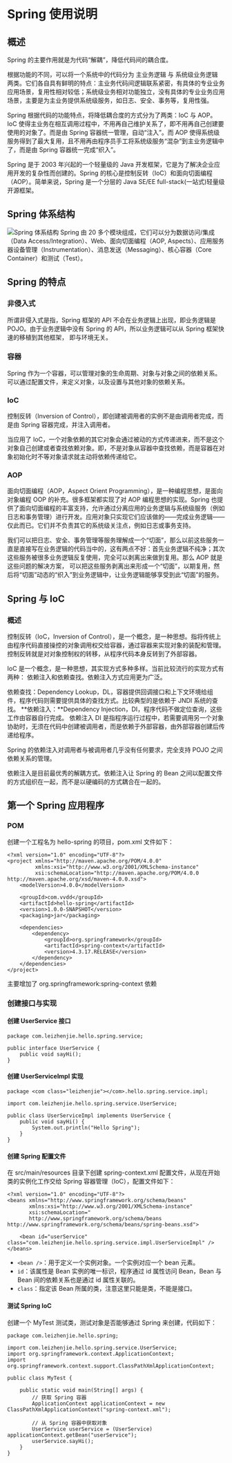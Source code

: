 # Spring 使用说明
## 概述
Spring 的主要作用就是为代码“解耦”，降低代码间的耦合度。

根据功能的不同，可以将一个系统中的代码分为 主业务逻辑 与 系统级业务逻辑 两类。它们各自具有鲜明的特点：主业务代码间逻辑联系紧密，有具体的专业业务应用场景，复用性相对较低；系统级业务相对功能独立，没有具体的专业业务应用场景，主要是为主业务提供系统级服务，如日志、安全、事务等，复用性强。

Spring 根据代码的功能特点，将降低耦合度的方式分为了两类：IoC 与 AOP。IoC 使得主业务在相互调用过程中，不用再自己维护关系了，即不用再自己创建要使用的对象了。而是由 Spring 容器统一管理，自动“注入”。而 AOP 使得系统级服务得到了最大复用，且不用再由程序员手工将系统级服务“混杂”到主业务逻辑中了，而是由 Spring 容器统一完成“织入”。

Spring 是于 2003 年兴起的一个轻量级的 Java 开发框架，它是为了解决企业应用开发的复杂性而创建的。Spring 的核心是控制反转（IoC）和面向切面编程（AOP）。简单来说，Spring 是一个分层的 Java SE/EE full-stack(一站式)轻量级开源框架。

## Spring 体系结构
![Spring 体系结构](https://raw.githubusercontent.com/lll124/document/master/static/zh/base/50-001.png)
Spring 由 20 多个模块组成，它们可以分为数据访问/集成（Data Access/Integration）、Web、面向切面编程（AOP, Aspects）、应用服务器设备管理（Instrumentation）、消息发送（Messaging）、核心容器（Core Container）和测试（Test）。

## Spring 的特点
### 非侵入式
所谓非侵入式是指，Spring 框架的 API 不会在业务逻辑上出现，即业务逻辑是 POJO。由于业务逻辑中没有 Spring 的 API，所以业务逻辑可以从 Spring 框架快速的移植到其他框架， 即与环境无关。

### 容器
Spring 作为一个容器，可以管理对象的生命周期、对象与对象之间的依赖关系。可以通过配置文件，来定义对象，以及设置与其他对象的依赖关系。

### IoC
控制反转（Inversion of Control），即创建被调用者的实例不是由调用者完成，而是由 Spring 容器完成，并注入调用者。

当应用了 IoC，一个对象依赖的其它对象会通过被动的方式传递进来，而不是这个对象自己创建或者查找依赖对象。即，不是对象从容器中查找依赖，而是容器在对象初始化时不等对象请求就主动将依赖传递给它。

### AOP
面向切面编程（AOP，Aspect Orient Programming），是一种编程思想，是面向对象编程 OOP 的补充。很多框架都实现了对 AOP 编程思想的实现。Spring 也提供了面向切面编程的丰富支持，允许通过分离应用的业务逻辑与系统级服务（例如日志和事务管理）进行开发。应用对象只实现它们应该做的——完成业务逻辑——仅此而已。它们并不负责其它的系统级关注点，例如日志或事务支持。

我们可以把日志、安全、事务管理等服务理解成一个“切面”，那么以前这些服务一直是直接写在业务逻辑的代码当中的，这有两点不好：首先业务逻辑不纯净；其次这些服务被很多业务逻辑反复使用，完全可以剥离出来做到复用。那么 AOP 就是这些问题的解决方案， 可以把这些服务剥离出来形成一个“切面”，以期复用，然后将“切面”动态的“织入”到业务逻辑中，让业务逻辑能够享受到此“切面”的服务。

## Spring 与 IoC
### 概述
控制反转（IoC，Inversion of Control），是一个概念，是一种思想。指将传统上由程序代码直接操控的对象调用权交给容器，通过容器来实现对象的装配和管理。控制反转就是对对象控制权的转移，从程序代码本身反转到了外部容器。

IoC 是一个概念，是一种思想，其实现方式多种多样。当前比较流行的实现方式有两种： 依赖注入和依赖查找。依赖注入方式应用更为广泛。

依赖查找：Dependency Lookup，DL，容器提供回调接口和上下文环境给组件，程序代码则需要提供具体的查找方式。比较典型的是依赖于 JNDI 系统的查找。
**依赖注入：**Dependency Injection，DI，程序代码不做定位查询，这些工作由容器自行完成。
依赖注入 DI 是指程序运行过程中，若需要调用另一个对象协助时，无须在代码中创建被调用者，而是依赖于外部容器，由外部容器创建后传递给程序。

Spring 的依赖注入对调用者与被调用者几乎没有任何要求，完全支持 POJO 之间依赖关系的管理。

依赖注入是目前最优秀的解耦方式。依赖注入让 Spring 的 Bean 之间以配置文件的方式组织在一起，而不是以硬编码的方式耦合在一起的。



## 第一个 Spring 应用程序
### POM
创建一个工程名为 hello-spring 的项目，pom.xml 文件如下：
```
<?xml version="1.0" encoding="UTF-8"?>
<project xmlns="http://maven.apache.org/POM/4.0.0"
         xmlns:xsi="http://www.w3.org/2001/XMLSchema-instance"
         xsi:schemaLocation="http://maven.apache.org/POM/4.0.0 http://maven.apache.org/xsd/maven-4.0.0.xsd">
    <modelVersion>4.0.0</modelVersion>

    <groupId>com.vvdd</groupId>
    <artifactId>hello-spring</artifactId>
    <version>1.0.0-SNAPSHOT</version>
    <packaging>jar</packaging>

    <dependencies>
        <dependency>
            <groupId>org.springframework</groupId>
            <artifactId>spring-context</artifactId>
            <version>4.3.17.RELEASE</version>
        </dependency>
    </dependencies>
</project>
```

主要增加了 org.springframework:spring-context 依赖

### 创建接口与实现
#### 创建 UserService 接口
```
package com.leizhenjie.hello.spring.service;

public interface UserService {
    public void sayHi();
}
```

#### 创建 UserServiceImpl 实现
```
package <com class="leizhenjie"></com>.hello.spring.service.impl;

import com.leizhenjie.hello.spring.service.UserService;

public class UserServiceImpl implements UserService {
    public void sayHi() {
        System.out.println("Hello Spring");
    }
}
```
#### 创建 Spring 配置文件
在 src/main/resources 目录下创建 spring-context.xml 配置文件，从现在开始类的实例化工作交给 Spring 容器管理（IoC），配置文件如下：
```
<?xml version="1.0" encoding="UTF-8"?>
<beans xmlns="http://www.springframework.org/schema/beans"
       xmlns:xsi="http://www.w3.org/2001/XMLSchema-instance"
       xsi:schemaLocation="
       http://www.springframework.org/schema/beans http://www.springframework.org/schema/beans/spring-beans.xsd">

    <bean id="userService" class="com.leizhenjie.hello.spring.service.impl.UserServiceImpl" />
</beans>
```
- `<bean />`：用于定义一个实例对象。一个实例对应一个 bean 元素。
- `id`：该属性是 Bean 实例的唯一标识，程序通过 id 属性访问 Bean，Bean 与 Bean 间的依赖关系也是通过 id 属性关联的。
- `class`：指定该 Bean 所属的类，注意这里只能是类，不能是接口。

#### 测试 Spring IoC
创建一个 MyTest 测试类，测试对象是否能够通过 Spring 来创建，代码如下：
```
package com.leizhenjie.hello.spring;

import com.leizhenjie.hello.spring.service.UserService;
import org.springframework.context.ApplicationContext;
import org.springframework.context.support.ClassPathXmlApplicationContext;

public class MyTest {

    public static void main(String[] args) {
        // 获取 Spring 容器
        ApplicationContext applicationContext = new ClassPathXmlApplicationContext("spring-context.xml");
        
        // 从 Spring 容器中获取对象
        UserService userService = (UserService) applicationContext.getBean("userService");
        userService.sayHi();
    }
}
```